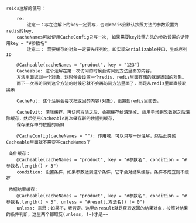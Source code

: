  
    reids注解的使用：
    
        re: 
            注意一：写在注解上的key一定要写，否则redis会默认按照方法的参数设置为redis的key,
        cacheNames可以使用CacheConfig只写一次, 如果需要key按照方法的参数设置的话使用key = "#参数名"
            注意二： 需要缓存的对象一定要先序列化，即实现Serializable接口，生成序列ID
    
        @Cacheable(cacheNames = "product", key = "123")
        Cacheable: 这个注解在第一次访问的时候会访问到方法里面的内容，
        方法里面返回一个对象，这时候会设置一个redis，redis里面存储的就是返回的对象。
        而下一次再访问到这个方法的时候它就不会再访问方法里面了，而是从redis里面直接取出来

        CachePut: 这个注解会每次把返回的内容(对象)，设置到redis里面去。

        CacheEvit: 清除缓存。再访问方法之后，会把缓存给清理掉. 适用于增删改数据之后清除缓存，然后使用Cacheable再次储存新的数据到缓存，
        保存缓存中的数据的新鲜
        
        @CacheConfig(cacheNames = ""): 作用域，可以只写一份注解，然后此类的Cacheable里面就不需要写cacheNames了
         
     条件缓存：
        @Cacheable(cacheNames = "product", key = "#参数名", condition = "#参数名.length() > 3")
        condition: 设置条件，如果参数达到这个条件，它才会对结果缓存。条件不成立则不缓存
        
     依据结果缓存：
        @Cacheable(cacheNames = "product", key = "#参数名", condition = "#参数名.length() > 3", unless = "#result.方法名() != 0")
        unless: 意思：如果不，表否定。这里的result就是获取返回的结果对象，按照对结果的条件判断，这里两个都取反(unless, !=)才是==
        
        
        